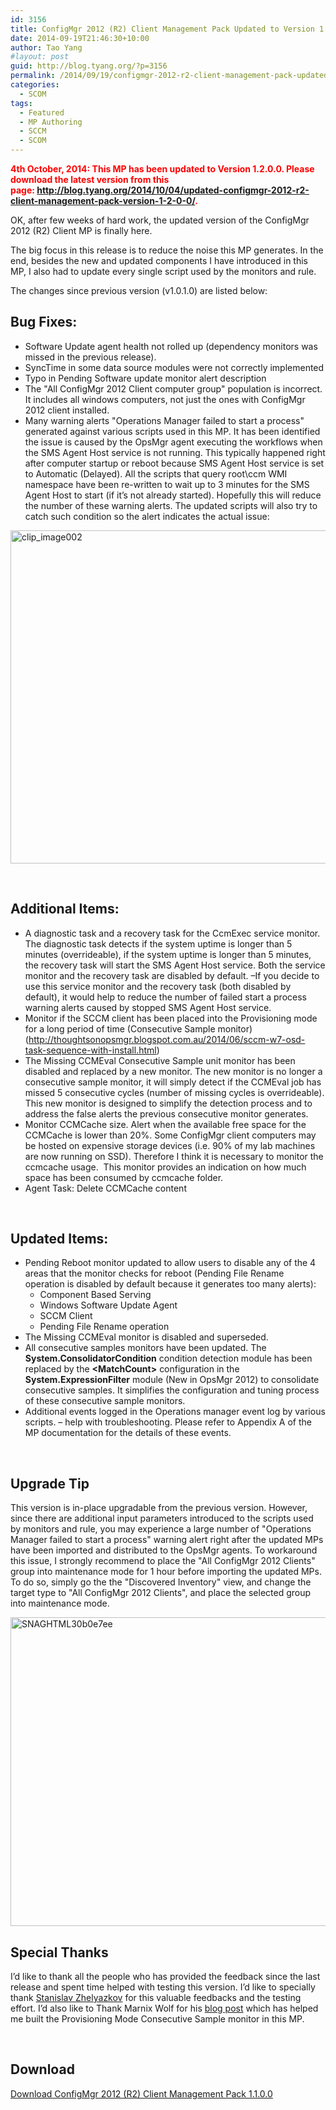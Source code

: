 ```yaml
---
id: 3156
title: ConfigMgr 2012 (R2) Client Management Pack Updated to Version 1.1.0.0
date: 2014-09-19T21:46:30+10:00
author: Tao Yang
#layout: post
guid: http://blog.tyang.org/?p=3156
permalink: /2014/09/19/configmgr-2012-r2-client-management-pack-updated-version-1-1-0-0/
categories:
  - SCOM
tags:
  - Featured
  - MP Authoring
  - SCCM
  - SCOM
---
```

<span style="color: #ff0000;"><strong>4th October, 2014: This MP has been updated to Version 1.2.0.0. Please download the latest version from this page: <a href="http://blog.tyang.org/2014/10/04/updated-configmgr-2012-r2-client-management-pack-version-1-2-0-0/">http://blog.tyang.org/2014/10/04/updated-configmgr-2012-r2-client-management-pack-version-1-2-0-0/</a>.</strong></span>

OK, after few weeks of hard work, the updated version of the ConfigMgr 2012 (R2) Client MP is finally here.

The big focus in this release is to reduce the noise this MP generates. In the end, besides the new and updated components I have introduced in this MP, I also had to update every single script used by the monitors and rule.

The changes since previous version (v1.0.1.0) are listed below:

## Bug Fixes:

<ul>
	<li>Software Update agent health not rolled up (dependency monitors was missed in the previous release).</li>
	<li>SyncTime in some data source modules were not correctly implemented</li>
	<li>Typo in Pending Software update monitor alert description</li>
	<li>The "All ConfigMgr 2012 Client computer group" population is incorrect. It includes all windows computers, not just the ones with ConfigMgr 2012 client installed.</li>
	<li>Many warning alerts "Operations Manager failed to start a process" generated against various scripts used in this MP. It has been identified the issue is caused by the OpsMgr agent executing the workflows when the SMS Agent Host service is not running. This typically happened right after computer startup or reboot because SMS Agent Host service is set to Automatic (Delayed). All the scripts that query root\ccm WMI namespace have been re-written to wait up to 3 minutes for the SMS Agent Host to start (if it’s not already started). Hopefully this will reduce the number of these warning alerts. The updated scripts will also try to catch such condition so the alert indicates the actual issue:</li>
</ul>
<a href="http://blog.tyang.org/wp-content/uploads/2014/09/clip_image002.jpg"><img style="background-image: none; float: none; padding-top: 0px; padding-left: 0px; margin-left: auto; display: block; padding-right: 0px; margin-right: auto; border: 0px;" title="clip_image002" src="http://blog.tyang.org/wp-content/uploads/2014/09/clip_image002_thumb.jpg" alt="clip_image002" width="612" height="533" border="0" /></a>

&nbsp;

## Additional Items:

<ul>
	<li>A diagnostic task and a recovery task for the CcmExec service monitor. The diagnostic task detects if the system uptime is longer than 5 minutes (overrideable), if the system uptime is longer than 5 minutes, the recovery task will start the SMS Agent Host service. Both the service monitor and the recovery task are disabled by default. –If you decide to use this service monitor and the recovery task (both disabled by default), it would help to reduce the number of failed start a process warning alerts caused by stopped SMS Agent Host service.</li>
	<li>Monitor if the SCCM client has been placed into the Provisioning mode for a long period of time (Consecutive Sample monitor) (<a href="http://thoughtsonopsmgr.blogspot.com.au/2014/06/sccm-w7-osd-task-sequence-with-install.html">http://thoughtsonopsmgr.blogspot.com.au/2014/06/sccm-w7-osd-task-sequence-with-install.html</a>)</li>
	<li>The Missing CCMEval Consecutive Sample unit monitor has been disabled and replaced by a new monitor. The new monitor is no longer a consecutive sample monitor, it will simply detect if the CCMEval job has missed 5 consecutive cycles (number of missing cycles is overrideable). This new monitor is designed to simplify the detection process and to address the false alerts the previous consecutive monitor generates.</li>
	<li>Monitor CCMCache size. Alert when the available free space for the CCMCache is lower than 20%. Some ConfigMgr client computers may be hosted on expensive storage devices (i.e. 90% of my lab machines are now running on SSD). Therefore I think it is necessary to monitor the ccmcache usage.  This monitor provides an indication on how much space has been consumed by ccmcache folder.</li>
	<li>Agent Task: Delete CCMCache content</li>
</ul>
&nbsp;

## Updated Items:

<ul>
	<li>Pending Reboot monitor updated to allow users to disable any of the 4 areas that the monitor checks for reboot (Pending File Rename operation is disabled by default because it generates too many alerts):
<ul>
	<li>Component Based Serving</li>
	<li>Windows Software Update Agent</li>
	<li>SCCM Client</li>
	<li>Pending File Rename operation</li>
</ul>
</li>
	<li>The Missing CCMEval monitor is disabled and superseded.</li>
	<li>All consecutive samples monitors have been updated. The <strong>System.ConsolidatorCondition</strong> condition detection module has been replaced by the <strong>&lt;MatchCount&gt;</strong> configuration in the <strong>System.ExpressionFilter</strong> module (New in OpsMgr 2012) to consolidate consecutive samples. It simplifies the configuration and tuning process of these consecutive sample monitors.</li>
	<li>Additional events logged in the Operations manager event log by various scripts. – help with troubleshooting. Please refer to Appendix A of the MP documentation for the details of these events.</li>
</ul>
&nbsp;

## Upgrade Tip

This version is in-place upgradable from the previous version. However, since there are additional input parameters introduced to the scripts used by monitors and rule, you may experience a large number of "Operations Manager failed to start a process" warning alert right after the updated MPs have been imported and distributed to the OpsMgr agents. To workaround this issue, I strongly recommend to place the "All ConfigMgr 2012 Clients" group into maintenance mode for 1 hour before importing the updated MPs. To do so, simply go the the "Discovered Inventory" view, and change the target type to "All ConfigMgr 2012 Clients", and place the selected group into maintenance mode.

<a href="http://blog.tyang.org/wp-content/uploads/2014/09/SNAGHTML30b0e7ee.png"><img style="background-image: none; padding-top: 0px; padding-left: 0px; display: inline; padding-right: 0px; border: 0px;" title="SNAGHTML30b0e7ee" src="http://blog.tyang.org/wp-content/uploads/2014/09/SNAGHTML30b0e7ee_thumb.png" alt="SNAGHTML30b0e7ee" width="661" height="494" border="0" /></a>

## Special Thanks

I’d like to thank all the people who has provided the feedback since the last release and spent time helped with testing this version. I’d like to specially thank <a href="https://cloudadministrator.wordpress.com/">Stanislav Zhelyazkov</a> for this valuable feedbacks and the testing effort. I’d also like to Thank Marnix Wolf for his <a href="http://thoughtsonopsmgr.blogspot.com.au/2014/06/sccm-w7-osd-task-sequence-with-install.html">blog post</a> which has helped me built the Provisioning Mode Consecutive Sample monitor in this MP.

&nbsp;

## Download

<a href="http://blog.tyang.org/wp-content/uploads/2014/09/ConfigMgr-2012-Client-MP-V1.1.0.0.zip">Download ConfigMgr 2012 (R2) Client Management Pack 1.1.0.0</a>